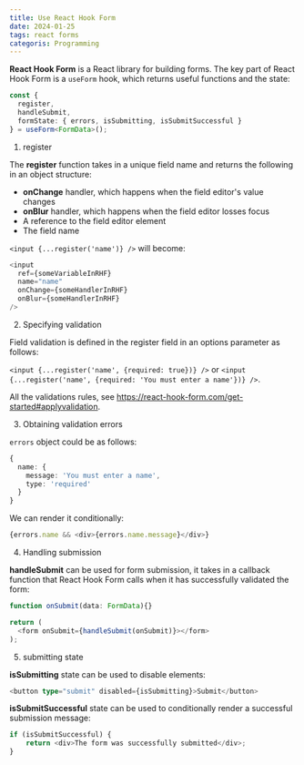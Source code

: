 ```yaml
---
title: Use React Hook Form
date: 2024-01-25
tags: react forms
categoris: Programming
---
```


**React Hook Form** is a React library for building forms. The key part of React Hook Form is a `useForm` hook, which returns useful functions and the state:

```typescript
const {
  register,
  handleSubmit,
  formState: { errors, isSubmitting, isSubmitSuccessful }
} = useForm<FormData>();
```

1. register

The **register** function takes in a unique field name and returns the following in an object structure:

+ **onChange** handler, which happens when the field editor's value changes
+ **onBlur** handler, which happens when the field editor losses focus
+ A reference to the field editor element
+ The field name

`<input {...register('name')} />` will become: 

```typescript
<input
  ref={someVariableInRHF}
  name="name"
  onChange={someHandlerInRHF}
  onBlur={someHandlerInRHF}
/>
```

2. Specifying validation

Field validation is defined in the register field in an options parameter as follows:

`<input {...register('name', {required: true})} />` or 
`<input {...register('name', {required: 'You must enter a name'})} />`.

All the validations rules, see https://react-hook-form.com/get-started#applyvalidation.

3. Obtaining validation errors

`errors` object could be as follows:

```typescript
{
  name: {
    message: 'You must enter a name',
    type: 'required'
  }
}
```

We can render it conditionally:

```typescript
{errors.name && <div>{errors.name.message}</div>}
```

4. Handling submission

**handleSubmit** can be used for form submission, it takes in a callback function that React Hook Form calls when it has successfully validated the form:

```typescript
function onSubmit(data: FormData){}

return (
  <form onSubmit={handleSubmit(onSubmit)}></form>
);
```

5. submitting state

**isSubmitting** state can be used to disable elements:

```typescript
<button type="submit" disabled={isSubmitting}>Submit</button>
```

**isSubmitSuccessful** state can be used to conditionally render a successful submission message:

```typescript
if (isSubmitSuccessful) {
	return <div>The form was successfully submitted</div>;
}
```